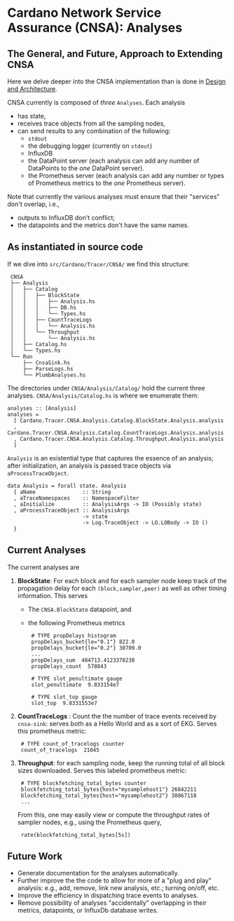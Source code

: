 # Cardano Network Service Assurance (CNSA): Analyses
## The General, and Future, Approach to Extending CNSA

Here we delve deeper into the CNSA implementation than is done in
[Design and Architecture](DesignAndArchitecture.md).

CNSA currently is composed of *three* `Analyses`.  Each analysis
  - has state,
  - receives trace objects from all the sampling nodes,
  - can send results to any combination of the following:
    - `stdout`
    - the debugging logger (currently on `stdout`)
    - InfluxDB
    - the DataPoint server (each analysis can add any number of
      DataPoints to the *one* DataPoint server).
    - the Prometheus server (each analysis can add any number or types
      of Prometheus metrics to the *one* Prometheus server).

Note that currently the various analyses must ensure that their
"services" don't overlap, i.e.,
  - outputs to InfluxDB don't conflict;
  - the datapoints and the metrics don't have the same names.

## As instantiated in source code

If we dive into `src/Cardano/Tracer/CNSA/` we find this structure:

     CNSA
     ├── Analysis
     │   ├── Catalog
     │   │   ├── BlockState
     │   │   │   ├── Analysis.hs
     │   │   │   ├── DB.hs
     │   │   │   └── Types.hs
     │   │   ├── CountTraceLogs
     │   │   │   └── Analysis.hs
     │   │   └── Throughput
     │   │       └── Analysis.hs
     │   ├── Catalog.hs
     │   └── Types.hs
     └── Run
         ├── CnsaSink.hs
         ├── ParseLogs.hs
         └── PlumbAnalyses.hs

The directories under `CNSA/Analysis/Catalog/` hold the current three
analyses.  `CNSA/Analysis/Catalog.hs` is where we enumerate them:

    analyses :: [Analysis]
    analyses =
      [ Cardano.Tracer.CNSA.Analysis.Catalog.BlockState.Analysis.analysis
      , Cardano.Tracer.CNSA.Analysis.Catalog.CountTraceLogs.Analysis.analysis
      , Cardano.Tracer.CNSA.Analysis.Catalog.Throughput.Analysis.analysis
      ]

`Analysis` is an existential type that captures the essence of an
analysis; after initialization, an analysis is passed trace objects
via `aProcessTraceObject`.

    data Analysis = forall state. Analysis
      { aName               :: String
      , aTraceNamespaces    :: NamespaceFilter
      , aInitialize         :: AnalysisArgs -> IO (Possibly state)
      , aProcessTraceObject :: AnalysisArgs
                            -> state
                            -> Log.TraceObject -> LO.LOBody -> IO ()
      }

## Current Analyses

The current analyses are
1. **BlockState**:  For each block and for each sampler node keep
   track of the propagation delay for each `(block,sampler,peer)` as
   well as other timing information. This serves

   - The `CNSA.BlockState` datapoint, and
   - the following Prometheus metrics

          # TYPE propDelays histogram
          propDelays_bucket{le="0.1"} 822.0
          propDelays_bucket{le="0.2"} 30709.0
          ...
          propDelays_sum  484713.4123378238
          propDelays_count  578843

          # TYPE slot_penultimate gauge
          slot_penultimate  9.833154e7

          # TYPE slot_top gauge
          slot_top  9.8331553e7


2. **CountTraceLogs** : Count the the number of trace events received
   by `cnsa-sink`: serves both as a Hello World and as a sort of EKG.
   Serves this prometheus metric:

        # TYPE count_of_tracelogs counter
        count_of_tracelogs  21045


3. **Throughput**: for each sampling node, keep the running total of
   all block sizes downloaded. Serves this labeled prometheus metric:

        # TYPE blockfetching_total_bytes counter
        blockfetching_total_bytes{host="mysamplehost1"} 26842211
        blockfetching_total_bytes{host="mysamplehost2"} 30867118
        ...

    From this, one may easily view or compute the throughput rates of
    sampler nodes, e.g., using the Prometheus query,

        rate(blockfetching_total_bytes[5s])

## Future Work

- Generate documentation for the analyses automatically.
- Further improve the the code to allow for more of a "plug and play"
  analysis: e.g., add, remove, link new analysis, etc.; turning
  on/off, etc.
- Improve the efficiency in dispatching trace events to analyses.
- Remove possibility of analyses "accidentally" overlapping in their
  metrics, datapoints, or InfluxDb database writes.
